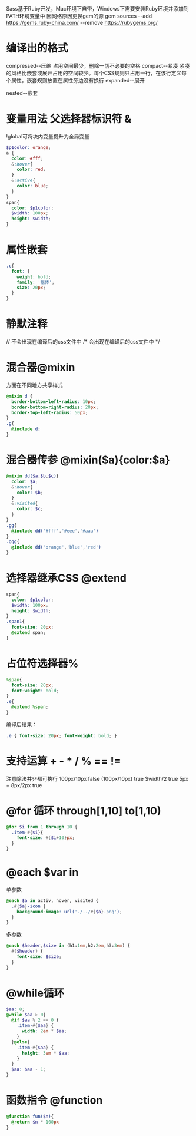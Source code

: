Sass基于Ruby开发，Mac环境下自带，Windows下需要安装Ruby环境并添加到PATH环境变量中
因网络原因更换gem的源
gem sources --add https://gems.ruby-china.com/ --remove https://rubygems.org/

# 编译出的格式
compressed--压缩
占用空间最少，删除一切不必要的空格
compact--紧凑
紧凑的风格比嵌套或展开占用的空间较少。每个CSS规则只占用一行，在该行定义每个属性。嵌套规则放置在属性旁边没有换行
expanded--展开

nested--嵌套

# 变量用法  父选择器标识符 & 
!global可将块内变量提升为全局变量
```scss
$p1color: orange;
a {
  color: #fff;
  &:hover{
    color: red;
  }
  &:active{
    color: blue;
  }
}
span{
  color: $p1color;
  $width: 100px;
  height: $width;
}
```
# 属性嵌套
```scss
.c{
  font: {
    weight: bold;
    family: '楷体';
    size: 20px;
  }
}
```

# 静默注释
// 不会出现在编译后的css文件中
/* 会出现在编译后的css文件中 */

# 混合器@mixin
方面在不同地方共享样式
```scss
@mixin d {
  border-bottom-left-radius: 10px;
  border-bottom-right-radius: 20px;
  border-top-left-radius: 50px;
}
.g{
  @include d;
}
```

# 混合器传参 @mixin($a){color:$a}
```scss
@mixin dd($a,$b,$c){
  color: $a;
  &:hover{
    color: $b;
  }
  &:visited{
    color: $c;
  }
}
.gg{
  @include dd('#fff','#eee','#aaa')
}
.ggg{
  @include dd('orange','blue','red')
}
```
# 选择器继承CSS  @extend
```scss
span{
  color: $p1color;
  $width: 100px;
  height: $width;
}
.span1{
  font-size: 20px;
  @extend span;
}
```
# 占位符选择器%
```scss
%span{
  font-size: 20px;
  font-weight: bold;
}
.e{
  @extend %span;
}
```
编译后结果：
```scss
.e { font-size: 20px; font-weight: bold; }
```
# 支持运算 + - * / % == !=
注意除法并非都可执行
100px/10px   false
(100px/10px)  true
$width/2    true
5px + 8px/2px   true

# @for 循环  through[1,10]   to[1,10)
```scss
@for $i from 1 through 10 {
  .item-#{$i}{
    font-size: #{$i+10}px;
  }
}
```
# @each $var in <list>
单参数
```scss
@each $a in activ, hover, visited {
  .#{$a}-icon {
    background-image: url('./../#{$a}.png');
  }
}
```
多参数
```scss
@each $header,$size in (h1:1em,h2:2em,h3:3em) {
  #{$header} {
    font-size: $size;
  }
}
```
# @while循环
```scss
$aa: 8;  
@while $aa > 0{
  @if $aa % 2 == 0 {
    .item-#{$aa} {
      width: 2em * $aa;
    }
  }@else{
    .item-#{$aa} {
      height: 3em * $aa;
    }
  }
  $aa: $aa - 1;
}
```
# 函数指令 @function
```scss
@function fun($n){
  @return $n * 100px
}
```